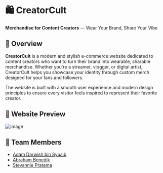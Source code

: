 # 🛍️ CreatorCult  
**Merchandise for Content Creators** — Wear Your Brand, Share Your Vibe

## 🌟 Overview

**CreatorCult** is a modern and stylish e-commerce website dedicated to content creators who want to turn their brand into wearable, sharable merchandise. Whether you're a streamer, vlogger, or digital artist, CreatorCult helps you showcase your identity through custom merch designed for your fans and followers.

The website is built with a smooth user experience and modern design principles to ensure every visitor feels inspired to represent their favorite creator.

## 📸 Website Preview
![image](https://github.com/user-attachments/assets/da2b616b-8dff-4618-9a18-eb1e8d8e46cd)


## 👥 Team Members
- [Adam Darwish bin Syuaib](https://github.com/AdamD187)
- [Abraham Benedik](https://github.com/bramcps)
- [Stevannie Pratama](https://github.com/stevanniep)
